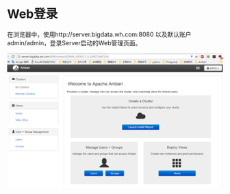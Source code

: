 # Web登录

在浏览器中，使用http://server.bigdata.wh.com:8080 以及默认账户admin/admin，登录Server启动的Web管理页面。

![](/assets/4.1-index.png)

